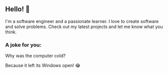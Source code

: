 ## Hello! 👋

I'm a software engineer and a passionate learner. I love to create software and solve problems. Check out my latest projects and let me know what you think.

### A joke for you:

Why was the computer cold?

Because it left its Windows open! 😂

<!--
**sychen23/sychen23** is a ✨ _special_ ✨ repository because its `README.md` (this file) appears on your GitHub profile.

Here are some ideas to get you started:

- 🔭 I’m currently working on ...
- 🌱 I’m currently learning ...
- 👯 I’m looking to collaborate on ...
- 🤔 I’m looking for help with ...
- 💬 Ask me about ...
- 📫 How to reach me: ...
- 😄 Pronouns: ...
- ⚡ Fun fact: ...
-->
